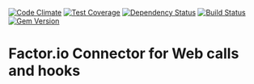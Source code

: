 [![Code Climate](https://codeclimate.com/github/factor-io/connector-web/badges/gpa.svg)](https://codeclimate.com/github/factor-io/connector-web)
[![Test Coverage](https://codeclimate.com/github/factor-io/connector-web/badges/coverage.svg)](https://codeclimate.com/github/factor-io/connector-web)
[![Dependency Status](https://gemnasium.com/factor-io/connector-web.svg)](https://gemnasium.com/factor-io/connector-web)
[![Build Status](https://travis-ci.org/factor-io/connector-web.svg?branch=rework)](https://travis-ci.org/factor-io/connector-web)
[![Gem Version](https://badge.fury.io/rb/factor-connector-web.svg)](http://badge.fury.io/rb/factor-connector-web)

Factor.io Connector for Web calls and hooks
======================
